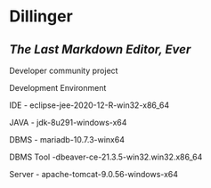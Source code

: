 # Dillinger
## _The Last Markdown Editor, Ever_
Developer community project

Development Environment

IDE - eclipse-jee-2020-12-R-win32-x86_64

JAVA - jdk-8u291-windows-x64

DBMS - mariadb-10.7.3-winx64

DBMS Tool -dbeaver-ce-21.3.5-win32.win32.x86_64

Server - apache-tomcat-9.0.56-windows-x64
